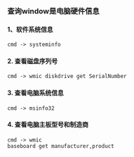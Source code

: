 ### 查询window是电脑硬件信息

#### 1、软件系统信息
```Shell
cmd -> systeminfo
```

#### 2. 查看磁盘序列号
```Shell
cmd -> wmic diskdrive get SerialNumber
```

#### 3. 查看电脑系统信息
```Shell
cmd -> msinfo32
```

#### 4. 查看电脑主板型号和制造商
```Shell
cmd -> wmic
baseboard get manufacturer,product
```
